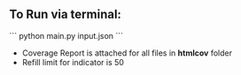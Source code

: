 <h2>To Run via terminal:</h2>
```
python main.py input.json
```
<ul>
<li>Coverage Report is attached for all files in <strong>htmlcov</strong> folder</li>
<li>Refill limit for indicator is 50</li>
</ul>
